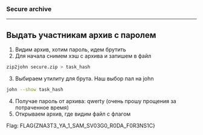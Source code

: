### Secure archive
---
Выдать участникам архив с паролем
---
1. Видим архив, хотим пароль, идем брутить
2. Для начала снимем хэш с архива и запишем в файл
```bash
zip2john secure.zip > task_hash
```
3. Выбираем утилиту для брута. Наш выбор пал на john
```bash 
john --show task_hash
```
4. Получае пароль от архива: qwerty (очень прошу прощения за потраченное время)
5. Открываем архив, где видим файл с флагом

Flag: FLAG{ZNA3T3_YA_1_SAM_SV03G0_R0DA_F0R3NS1C}